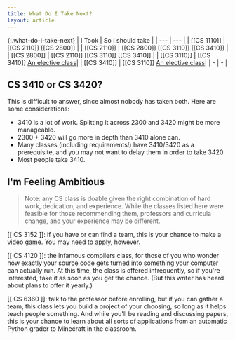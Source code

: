 ```yaml
---
title: What Do I Take Next?
layout: article
---
```


{:.what-do-i-take-next}
| I Took | So I should take |
| --- | --- |
| [[CS 1110]] | [[CS 2110]] [[CS 2800]] |
| [[CS 2110]] | [[CS 2800]] [[CS 3110]] [[CS 3410]] |
| [[CS 2800]] | [[CS 2110]] [[CS 3110]] [[CS 3410]] |
| [[CS 3110]] | [[CS 3410]] [An elective class](#i-have-no-idea-but-i-took-cs-3xxx)|
| [[CS 3410]] | [[CS 3110]] [An elective class](#i-have-no-idea-but-i-took-cs-3xxx)|
| - | - |

## CS 3410 or CS 3420?

This is difficult to answer, since almost nobody has taken both. Here are some considerations:

- 3410 is a lot of work. Splitting it across 2300 and 3420 might be more manageable.
- 2300 + 3420 will go more in depth than 3410 alone can.
- Many classes (including requirements!) have 3410/3420 as a prerequisite, and you may not want to delay them in order to take 3420.
- Most people take 3410.

## I'm Feeling Ambitious

> Note: any CS class is doable given the right combination of hard work, dedication, and experience. While the classes listed here were feasible for those recommending them, professors and curricula change, and your experience may be different.

[[ CS 3152 ]]: if you have or can find a team, this is your chance to make a video game. You may need to apply, however.

[[ CS 4120 ]]: the infamous compilers class, for those of you who wonder how exactly your source code gets turned into something your computer can actually run. At this time, the class is offered infrequently, so if you're interested, take it as soon as you get the chance. (But this writer has heard about plans to offer it yearly.)

[[ CS 6360 ]]: talk to the professor before enrolling, but if you can gather a team, this class lets you build a project of your choosing, so long as it helps teach people something. And while you'll be reading and discussing papers, this is your chance to learn about all sorts of applications from an automatic Python grader to Minecraft in the classroom.
